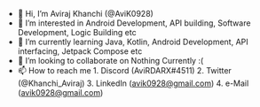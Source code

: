 - 👋 Hi, I’m Aviraj Khanchi (@AviK0928)
- 👀 I’m interested in Android Development, API building,  Software Development, Logic Building etc
- 🌱 I’m currently learning Java, Kotlin, Android Development, API interfacing, Jetpack Compose etc
- 💞️ I’m looking to collaborate on Nothing Currently :(
- 📫 How to reach me 1. Discord (AviRDARX#4511)     2. Twitter (@Khanchi_Aviraj)      3. LinkedIn (avik0928@gmail.com)      4. e-Mail  (avik0928@gmail.com)

<!---
AviK0928/AviK0928 is a ✨ special ✨ repository because its `README.md` (this file) appears on your GitHub profile.
You can click the Preview link to take a look at your changes.
--->
